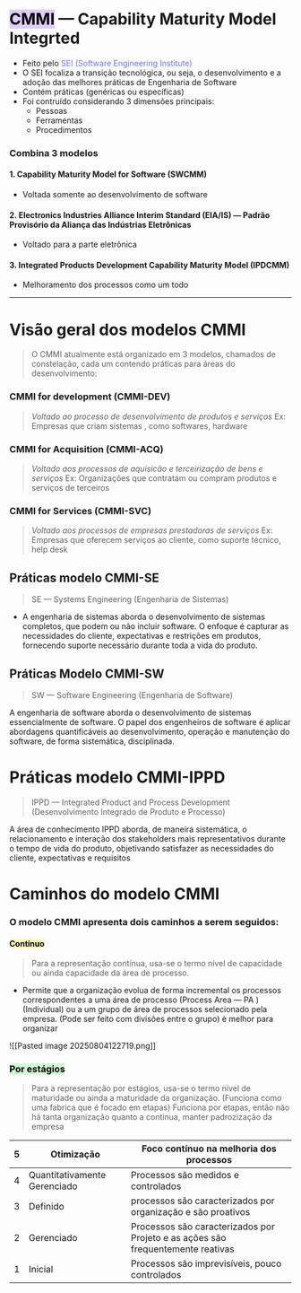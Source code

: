# <mark style="background: #D2B3FFA6;">CMMI</mark> — Capability Maturity Model Integrted
* Feito pelo <font style="color: #6D72FF">SEI (Software Engineering Institute)</font>
* O SEI focaliza a transição tecnológica, ou seja, o desenvolvimento e a adoção das melhores práticas de Engenharia de Software
* Contém práticas (genéricas ou específicas)
* Foi contruído considerando 3 dimensões principais: 
	* Pessoas
	* Ferramentas
	* Procedimentos

### Combina 3 modelos
#### 1. Capability Maturity Model for Software (SWCMM)
* Voltada somente ao desenvolvimento de software
#### 2. Electronics Industries Alliance Interim Standard (EIA/IS) — Padrão Provisório da Aliança das Indústrias Eletrônicas
* Voltado para a parte eletrônica
#### 3. Integrated Products Development Capability Maturity Model (IPDCMM) 
* Melhoramento dos processos como um todo 


---


# Visão geral dos modelos CMMI
> O CMMI atualmente está organizado em 3 modelos, chamados de constelação, cada um contendo práticas para áreas do desenvolvimento:

### CMMI for development (CMMI-DEV)
>*Voltado ao processo de desenvolvimento de produtos e serviços*
>Ex: Empresas que criam sistemas , como softwares, hardware
### CMMI for Acquisition (CMMI-ACQ)
> *Voltado aos processos de aquisicão e terceirização de bens e serviços*
> Ex: Organizações que contratam ou compram produtos e serviços de terceiros
### CMMI for Services (CMMI-SVC)
> *Voltado aos processos de empresas prestadoras de serviços*
> Ex:  Empresas que oferecem serviços ao cliente, como suporte técnico, help desk


## Práticas modelo CMMI-SE
> SE — Systems Engineering (Engenharia de Sistemas)

* A engenharia de sistemas aborda o desenvolvimento de sistemas completos, que podem ou não incluir software. O enfoque é capturar as necessidades do cliente, expectativas e restrições em produtos, fornecendo suporte necessário durante toda a vida do produto.


## Práticas Modelo CMMI-SW
> SW — Software Engineering (Engenharia de Software)

A engenharia de software aborda o desenvolvimento de sistemas essencialmente de software. O papel dos engenheiros de software é aplicar abordagens quantificáveis ao desenvolvimento, operação e manutenção do software, de forma sistemática, disciplinada.


# Práticas modelo CMMI-IPPD
> IPPD — Integrated Product and Process Development (Desenvolvimento Integrado de Produto e Processo)

A área de conhecimento IPPD aborda, de maneira sistemática, o relacionamento e interação dos stakeholders mais representativos durante o tempo de vida do produto, objetivando satisfazer as necessidades do cliente, expectativas e requisitos

# Caminhos do modelo CMMI
### O modelo CMMI apresenta dois caminhos a serem seguidos:
#### <mark style="background: #FFF3A3A6;">Contínuo</mark>
> Para a representação contínua, usa-se o termo nível de capacidade ou ainda capacidade da área de processo.
* Permite que a organização evolua de forma incremental os processos correspondentes a uma área de processo (Process Area — PA ) (Individual) ou a um grupo de área de processos selecionado pela empresa. (Pode ser feito com divisões entre o grupo)
è melhor para organizar

![[Pasted image 20250804122719.png]]

### <mark style="background: #BBFABBA6;">Por estágios</mark>
> Para a representação por estágios, usa-se o termo nível de maturidade ou ainda a maturidade da organização. (Funciona como uma fabrica que é focado em etapas)
> Funciona por etapas, então não há tanta organização quanto a continua, manter padrozização da empresa

| 5   | Otimização                   | Foco contínuo na melhoria dos processos                                         |
| --- | ---------------------------- | ------------------------------------------------------------------------------- |
| 4   | Quantitativamente Gerenciado | Processos são medidos e controlados                                             |
| 3   | Definido                     | processos são caracterizados por organização e são proativos                    |
| 2   | Gerenciado                   | Processos são caracterizados por Projeto e as ações são frequentemente reativas |
| 1   | Inicial                      | Processos são imprevisíveis, pouco controlados                                  |

